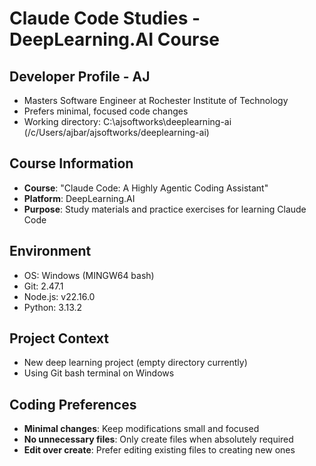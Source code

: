 # Claude Code Studies - DeepLearning.AI Course

## Developer Profile - AJ

- Masters Software Engineer at Rochester Institute of Technology
- Prefers minimal, focused code changes
- Working directory: C:\ajsoftworks\deeplearning-ai (/c/Users/ajbar/ajsoftworks/deeplearning-ai)

## Course Information

- **Course**: "Claude Code: A Highly Agentic Coding Assistant"
- **Platform**: DeepLearning.AI
- **Purpose**: Study materials and practice exercises for learning Claude Code

## Environment

- OS: Windows (MINGW64 bash)
- Git: 2.47.1
- Node.js: v22.16.0  
- Python: 3.13.2

## Project Context

- New deep learning project (empty directory currently)
- Using Git bash terminal on Windows

## Coding Preferences

- **Minimal changes**: Keep modifications small and focused
- **No unnecessary files**: Only create files when absolutely required
- **Edit over create**: Prefer editing existing files to creating new ones
